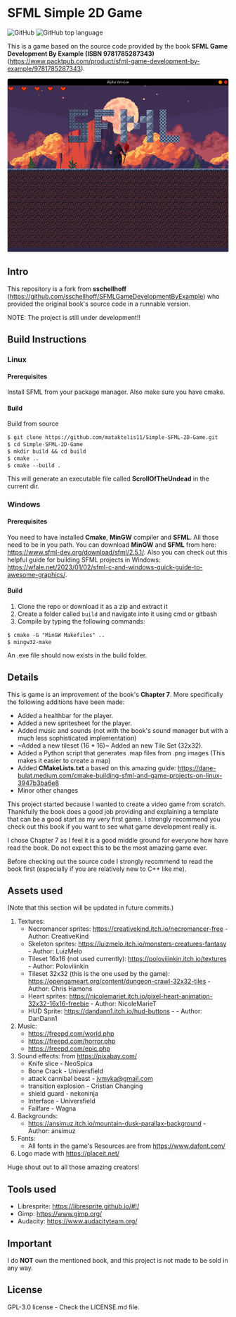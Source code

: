 # SFML Simple 2D Game

![GitHub](https://img.shields.io/github/license/mataktelis11/Simple-SFML-2D-Game)
![GitHub top language](https://img.shields.io/github/languages/top/mataktelis11/Simple-SFML-2D-Game)

This is a game based on the source code provided by the book **SFML Game Development By Example (ISBN 9781785287343)** (https://www.packtpub.com/product/sfml-game-development-by-example/9781785287343).

<img src="/docs/screenshots/1.png" alt="Alt text" title="In-Development Screenshot">


## Intro
This repository is a fork from **sschellhoff** (https://github.com/sschellhoff/SFMLGameDevelopmentByExample) who provided the original book's source code in a runnable version.

NOTE: The project is still under development!!

## Build Instructions

### Linux

#### Prerequisites

Install SFML from your package manager. Also make sure you have cmake.

#### Build

Build from source
```
$ git clone https://github.com/mataktelis11/Simple-SFML-2D-Game.git
$ cd Simple-SFML-2D-Game
$ mkdir build && cd build
$ cmake ..
$ cmake --build .
```
This will generate an executable file called **ScrollOfTheUndead** in the current dir.

### Windows

#### Prerequisites
You need to have installed **Cmake**, **MinGW** compiler and **SFML**. All those need to be in you path. You can download **MinGW** and **SFML** from here: https://www.sfml-dev.org/download/sfml/2.5.1/. Also you can check out this helpful guide for building SFML projects in Windows: https://wfale.net/2023/01/02/sfml-c-and-windows-quick-guide-to-awesome-graphics/.

#### Build

1. Clone the repo or download it as a zip and extract it
2. Create a folder called ```build``` and navigate into it using cmd or gitbash
3. Compile by typing the following commands:

```
$ cmake -G "MinGW Makefiles" ..
$ mingw32-make
```

An .exe file should now exists in the build folder.

## Details
This is game is an improvement of the book's **Chapter 7**. More specifically the following additions have been made:
- Added a healthbar for the player.
- Added a new spritesheet for the player.
- Added music and sounds (not with the book's sound manager but with a much less sophisticated implementation)
- ~Added a new tileset (16 * 16)~ Added an new Tile Set (32x32).
- Added a Python script that generates .map files from .png images (This makes it easier to create a map)
- Added **CMakeLists.txt** a based on this amazing guide: https://dane-bulat.medium.com/cmake-building-sfml-and-game-projects-on-linux-3947b3ba6e8
- Minor other changes

This project started because I wanted to create a video game from scratch. Thankfully the book does a good job providing and explaining a template that can be a good start as my very first game. I strongly recommend you check out this book if you want to see what game development really is.

I chose Chapter 7 as I feel it is a good middle ground for everyone how have read the book. Do not expect this to be the most amazing game ever.

Before checking out the source code I strongly recommend to read the book first (especially if you are relatively new to C++ like me).

## Assets used

(Note that this section will be updated in future commits.)

1. Textures:
    - Necromancer sprites: https://creativekind.itch.io/necromancer-free - Author: CreativeKind
    - Skeleton sprites: https://luizmelo.itch.io/monsters-creatures-fantasy - Author: LuizMelo
    - Tileset 16x16 (not used currently): https://poloviiinkin.itch.io/textures - Author: Poloviiinkin
    - Tileset 32x32 (this is the one used by the game): https://opengameart.org/content/dungeon-crawl-32x32-tiles - Author: Chris Hamons
    - Heart sprites: https://nicolemariet.itch.io/pixel-heart-animation-32x32-16x16-freebie - Author: NicoleMarieT
    - HUD Sprite: https://dandann1.itch.io/hud-buttons - - Author: DanDann1
2. Music:
    - https://freepd.com/world.php
    - https://freepd.com/horror.php
    - https://freepd.com/epic.php
3. Sound effects: from https://pixabay.com/
    - Knife slice - NeoSpica
    - Bone Crack - Universfield
    - attack cannibal beast - jvmyka@gmail.com
    - transition explosion - Cristian Changing
    - shield guard - nekoninja
    - Interface - Universfield
    - Failfare - Wagna
4. Backgrounds:
    - https://ansimuz.itch.io/mountain-dusk-parallax-background - Author: ansimuz
5. Fonts:
    - All fonts in the game's Resources are from https://www.dafont.com/
6. Logo made with https://placeit.net/


Huge shout out to all those amazing creators!


## Tools used
- Libresprite: https://libresprite.github.io/#!/
- Gimp: https://www.gimp.org/
- Audacity: https://www.audacityteam.org/

## Important
I do **NOT** own the mentioned book, and this project is not made to be sold in any way.

## License
GPL-3.0 license - Check the LICENSE.md file.

